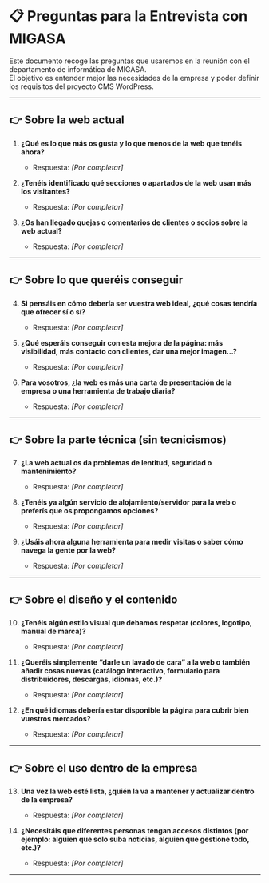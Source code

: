 # 📋 Preguntas para la Entrevista con MIGASA

Este documento recoge las preguntas que usaremos en la reunión con el departamento de informática de MIGASA.  
El objetivo es entender mejor las necesidades de la empresa y poder definir los requisitos del proyecto CMS WordPress.  

---

## 👉 Sobre la web actual
1. **¿Qué es lo que más os gusta y lo que menos de la web que tenéis ahora?**  
   - Respuesta: _[Por completar]_  

2. **¿Tenéis identificado qué secciones o apartados de la web usan más los visitantes?**  
   - Respuesta: _[Por completar]_  

3. **¿Os han llegado quejas o comentarios de clientes o socios sobre la web actual?**  
   - Respuesta: _[Por completar]_  

---

## 👉 Sobre lo que queréis conseguir
4. **Si pensáis en cómo debería ser vuestra web ideal, ¿qué cosas tendría que ofrecer sí o sí?**  
   - Respuesta: _[Por completar]_  

5. **¿Qué esperáis conseguir con esta mejora de la página: más visibilidad, más contacto con clientes, dar una mejor imagen…?**  
   - Respuesta: _[Por completar]_  

6. **Para vosotros, ¿la web es más una carta de presentación de la empresa o una herramienta de trabajo diaria?**  
   - Respuesta: _[Por completar]_  

---

## 👉 Sobre la parte técnica (sin tecnicismos)
7. **¿La web actual os da problemas de lentitud, seguridad o mantenimiento?**  
   - Respuesta: _[Por completar]_  

8. **¿Tenéis ya algún servicio de alojamiento/servidor para la web o preferís que os propongamos opciones?**  
   - Respuesta: _[Por completar]_  

9. **¿Usáis ahora alguna herramienta para medir visitas o saber cómo navega la gente por la web?**  
   - Respuesta: _[Por completar]_  

---

## 👉 Sobre el diseño y el contenido
10. **¿Tenéis algún estilo visual que debamos respetar (colores, logotipo, manual de marca)?**  
    - Respuesta: _[Por completar]_  

11. **¿Queréis simplemente “darle un lavado de cara” a la web o también añadir cosas nuevas (catálogo interactivo, formulario para distribuidores, descargas, idiomas, etc.)?**  
    - Respuesta: _[Por completar]_  

12. **¿En qué idiomas debería estar disponible la página para cubrir bien vuestros mercados?**  
    - Respuesta: _[Por completar]_  

---

## 👉 Sobre el uso dentro de la empresa
13. **Una vez la web esté lista, ¿quién la va a mantener y actualizar dentro de la empresa?**  
    - Respuesta: _[Por completar]_  

14. **¿Necesitáis que diferentes personas tengan accesos distintos (por ejemplo: alguien que solo suba noticias, alguien que gestione todo, etc.)?**  
    - Respuesta: _[Por completar]_  

---


